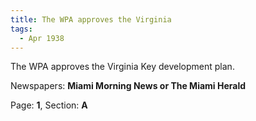 ```yaml
---  
title: The WPA approves the Virginia  
tags:  
  - Apr 1938  
---  
```

  
The WPA approves the Virginia Key development plan.  
  
Newspapers: **Miami Morning News or The Miami Herald**  
  
Page: **1**, Section: **A** 
